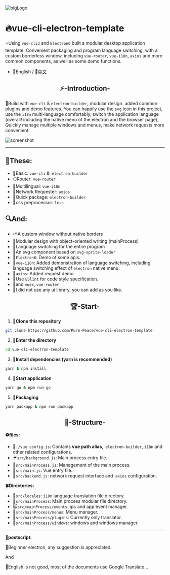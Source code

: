 ![bigLogo](http://otsu.fun/big_logo.png)
# 🔥vue-cli-electron-template
⭐Using `vue-cli3` and `Electron6` built a modular desktop application template. Convenient packaging and program language switching,  with a custom borderless window, including `vue-router`, `vue-i18n`, `axios` and more common components, as well as some demo functions.

- 🌺English / 💖[中文](https://github.com/Pure-Peace/vue-cli-electron-template/blob/master/README_ZH.md)

<h2 align="center">⚡-Introduction-</h2>

🚀Build with `vue-cli` & `electron-builder`, modular design. added common plugins and demo features. You can happily use the `svg` icon in this project, use the `i18n` multi-language comfortably, switch the application language (overall! including the native menu of the electron and the browser page), Quickly manage multiple windows and menus, make network requests more convenient.


![screenshot](http://otsu.fun/shoot_eg.png)

---

## 📘These:
- 🍊Basic: `vue-cli` &` electron-builder`
- 🌕Router: `vue-router`
- 🍁Multilingual: `vue-i18n`
- 🌝Network Requester: `axios`
- 🚅Quick package: `electron-builder`
- 💚css preprocessor: `less`

## 🔍And:
- ⛅A custom window without native borders
- 🎨Modular design with object-oriented writing (mainProcess)
- 🍰Language switching for the entire program
- 🐳An svg component based on `svg-sprite-loader`
- 🏀`Electron6`: Demo of some apis.
- 🍉`vue-i18n`: Added demonstration of language switching, including language switching effect of `electron` native menu.
- 🍩`axios`: Added request demo.
- 🌼Use `ESlint` for code style specification.
- 🌠and `vuex`, `vue-router`
- 🍖I did not use any ui library, you can add as you like.


<h2 align="center">🏆-Start-</h2>


 1. **🍬Clone this repository**
 
```bash
git clone https://github.com/Pure-Peace/vue-cli-electron-template
```

 2. **🍮Enter the directory**
 
```bash
cd vue-cli-electron-template
```

 3. **🍙Install dependencies (yarn is recommended)**
 
```bash
yarn & npm install
```` 


 4. **🌽Start application**
 
```bash
yarn go & npm run go
```

 5. **🍭Packaging**
 
```bash
yarn packapp & npm run packapp
```


<h2 align="center">🍌-Structure-</h2>

**⚽files:**

- 🎰`./vue.config.js`: Contains **vue path alias**,` electron-builder`, `i18n` and other related configurations.
- ☔`src/background.js`: Main process entry file.
- 🐐`src/mainProcess.js`: Management of the main process.
- 🚧`src/main.js`: Vue entry file.
- 🏨`src/backend.js`: network request interface and` axios` configuration.

**🍀Directories:**

- 🌲`src/locales`: `i18n` language translation file directory.
- 🐓`src/mainProcess`: Main process modular file directory.
- 🙀`src/mainProcess/events`: ipc and app event manager.
- 🌴`src/mainProcess/menus`: Menu manager.
- 🐏`src/mainProcess/plugins`: Currently only translator.
- 🙉`src/mainProcess/windows`: windows and windows manager.

---
**🔞postscript:**

🌹Beginner electron, any suggestion is appreciated.

And

🙈English is not good, most of the documents use Google Translate...
